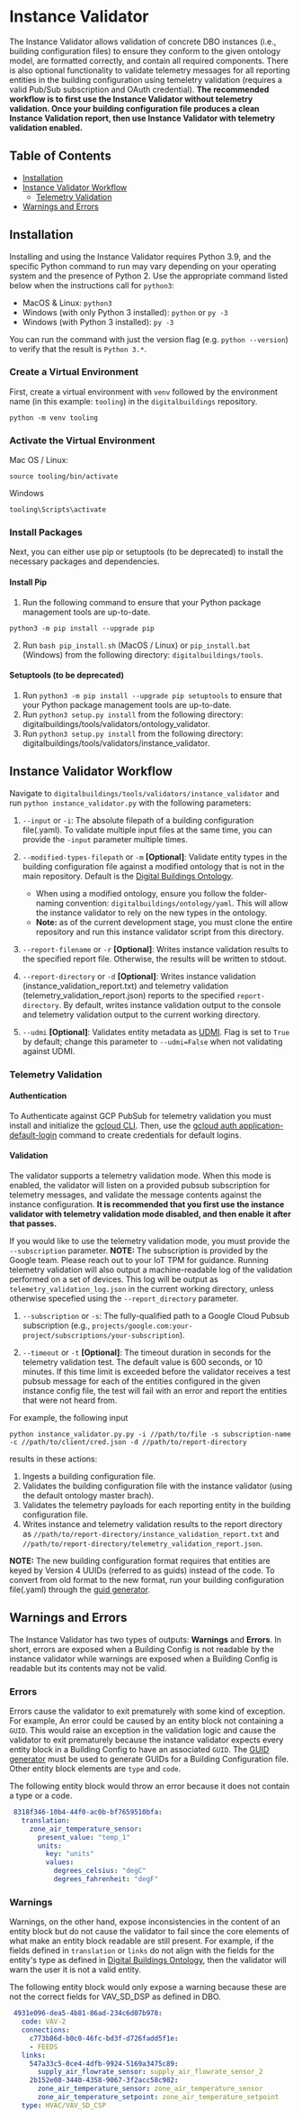 # Instance Validator

The Instance Validator allows validation of concrete DBO instances (i.e., building configuration files) to ensure they conform to the given ontology model, are formatted correctly, and contain all required components. There is also optional functionality to validate telemetry messages for all reporting entities in the building configuration using temeletry validation (requires a valid Pub/Sub subscription and OAuth credential). **The recommended workflow is to first use the Instance Validator without telemetry validation. Once your building configuration file produces a clean Instance Validation report, then use Instance Validator with telemetry validation enabled.**

## Table of Contents
* [Installation](#installation)
* [Instance Validator Workflow](#instance-validator-workflow)
   * [Telemetry Validation](#telemetry-validation)
* [Warnings and Errors](#warnings-and-errors)

## Installation

Installing and using the Instance Validator requires Python 3.9, and the specific Python command to run may vary depending on your operating system and the presence of Python 2. Use the appropriate command listed below when the instructions call for `python3`:

* MacOS & Linux: `python3`
* Windows (with only Python 3 installed): `python` or `py -3`
* Windows (with Python 3 installed): `py -3`

You can run the command with just the version flag (e.g. `python --version`) to verify that the result is `Python 3.*`.

### Create a Virtual Environment

First, create a virtual environment with `venv` followed by the environment name (in this example: `tooling`) in the `digitalbuildings` repository.

```
python -m venv tooling
```


### Activate the Virtual Environment

Mac OS / Linux:
```
source tooling/bin/activate
```

Windows
```
tooling\Scripts\activate
```
### Install Packages
Next, you can either use pip or setuptools (to be deprecated) to install the necessary packages and dependencies.

#### Install Pip
1. Run the following command to ensure that your Python package management tools are up-to-date.

```
python3 -m pip install --upgrade pip
```

2. Run `bash pip_install.sh` (MacOS / Linux) or `pip_install.bat` (Windows) from the following directory: `digitalbuildings/tools`.

#### Setuptools (to be deprecated)

1. Run `python3 -m pip install --upgrade pip setuptools` to ensure that your Python package management tools are up-to-date.
2. Run `python3 setup.py install` from the following directory: digitalbuildings/tools/validators/ontology_validator.
3. Run `python3 setup.py install` from the following directory: digitalbuildings/tools/validators/instance_validator.

## Instance Validator Workflow

Navigate to `digitalbuildings/tools/validators/instance_validator` and run `python instance_validator.py` with the following parameters:

1. `--input` or `-i`: The absolute filepath of a building configuration file(.yaml). To validate multiple input files at the same time, you can provide the `-input` parameter multiple times.

2. `--modified-types-filepath` or `-m` **[Optional]**: Validate entity types in the building configuration file against a modified ontology that is not in the main repository. Default is the [Digital Buildings Ontology](https://github.com/google/digitalbuildings/tree/master/ontology/yaml).
    * When using a modified ontology, ensure you follow the folder-naming convention: `digitalbuildings/ontology/yaml`. This will allow the instance validator to rely on the new types in the ontology.
    * **Note:** as of the current development stage, you must clone the entire repository and run this instance validator script from this directory.

3. `--report-filename` or `-r` **[Optional]**: Writes instance validation results to the specified report file. Otherwise, the results will be written to stdout.

4. `--report-directory` or `-d` **[Optional]**: Writes instance validation (instance_validation_report.txt) and telemetry validation (telemetry_validation_report.json) reports to the specified `report-directory`. By default, writes instance validation output to the console and telemetry validation output to the current working directory.

5. `--udmi` **[Optional]**: Validates entity metadata as [UDMI](https://github.com/faucetsdn/udmi/). Flag is set to `True` by default; change this parameter to `--udmi=False` when not validating against UDMI.

### Telemetry Validation

#### Authentication

To Authenticate against GCP PubSub for telemetry validation you must install 
and initialize the [gcloud CLI](https://cloud.google.com/sdk/docs/install). 
Then, use the 
[gcloud auth application-default-login](https://cloud.google.com/sdk/gcloud/reference/auth/application-default/login)
command to create credentials for default logins.

#### Validation

The validator supports a telemetry validation mode. When this mode is enabled, the validator will listen on a provided pubsub subscription for telemetry messages, and validate the message contents against the instance configuration. **It is recommended that you first use the instance validator with telemetry validation mode disabled, and then enable it after that passes.**

If you would like to use the telemetry validation mode, you must provide the 
`--subscription` parameter. **NOTE:** The subscription is provided by the 
Google team. Please reach out to your IoT TPM for guidance. Running 
telemetry validation will also output a machine-readable log of the validation performed on a set of devices. This log will be output as `telemetry_validation_log.json` in the current working directory, unless otherwise specefied using the `--report_directory` parameter.

1. `--subscription` or `-s`: The fully-qualified path to a Google Cloud Pubsub subscription (e.g., `projects/google.com:your-project/subscriptions/your-subscription`).

2. `--timeout` or `-t` **[Optional]**: The timeout duration in seconds for the telemetry validation test. The default value is 600 seconds, or 10 minutes. If this time limit is exceeded before the validator receives a test pubsub message for each of the entities configured in the given instance config file, the test will fail with an error and report the entities that were not heard from.

For example, the following input
```
python instance_validator.py.py -i //path/to/file -s subscription-name -c //path/to/client/cred.json -d //path/to/report-directory
```
results in these actions:
1. Ingests a building configuration file.
2. Validates the building configuration file with the instance validator (using the default ontology master brach).
3. Validates the telemetry payloads for each reporting entity in the building configuration file.
4. Writes instance and telemetry validation results to the report directory as `//path/to/report-directory/instance_validation_report.txt` and `//path/to/report-directory/telemetry_validation_report.json`.

**NOTE:** The new building configuration format requires that entities are keyed by Version 4 UUIDs (referred to as guids) instead of the code. To convert from old format to the new format, run your building configuration file(.yaml) through the [guid generator](https://github.com/google/digitalbuildings/tree/master/tools/guid_generator).

## Warnings and Errors

The Instance Validator has two types of outputs: **Warnings** and **Errors**. In short, errors are exposed when a Building Config is not readable by the instance validator while warnings are exposed when a Building Config is readable but its contents may not be valid.

### Errors
Errors cause the validator to exit prematurely with some kind of exception. For example, An error could be caused by an entity block not containing a `GUID`. This would raise an exception in the validation logic and cause the validator to exit prematurely because the instance validator expects every entity block in a Building Config to have an associated `GUID`. The [GUID generator](https://github.com/google/digitalbuildings/tree/master/tools/guid_generator) must be used to generate GUIDs for a Building Configuration file. Other entity block elements are `type` and `code`.

The following entity block would throw an error because it does not contain a type or a code.
```yaml
 8318f346-10b4-44f0-ac0b-bf7659510bfa:
   translation:
     zone_air_temperature_sensor:
       present_value: "temp_1"
       units:
         key: "units"
         values:
           degrees_celsius: "degC"
           degrees_fahrenheit: "degF"
```
### Warnings
Warnings, on the other hand, expose inconsistencies in the content of an entity block but do not cause the validator to fail since the core elements of what make an entity block readable are still present. For example, if the fields defined in `translation` or `links` do not align with the fields for the entity's type as defined in [Digital Buildings Ontology](https://github.com/google/digitalbuildings/tree/master/ontology/yaml), then the validator will warn the user it is not a valid entity.

The following entity block would only expose a warning because these are not the correct fields for VAV_SD_DSP as defined in DBO.
```yaml
 4931e096-dea5-4b81-86ad-234c6d07b978:
   code: VAV-2
   connections:
     c773b86d-b0c0-46fc-bd3f-d726fadd5f1e:
     - FEEDS
   links:
     547a33c5-0ce4-4dfb-9924-5169a3475c89:
       supply_air_flowrate_sensor: supply_air_flowrate_sensor_2
     2b152e08-3440-4358-9067-3f2acc58c982:
       zone_air_temperature_sensor: zone_air_temperature_sensor
       zone_air_temperature_setpoint: zone_air_temperature_setpoint
   type: HVAC/VAV_SD_CSP
```
